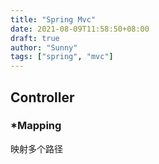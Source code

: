 ```yaml
---
title: "Spring Mvc"
date: 2021-08-09T11:58:50+08:00
draft: true
author: "Sunny"
tags: ["spring", "mvc"]
---
```


## Controller

### *Mapping

映射多个路径

```
```

